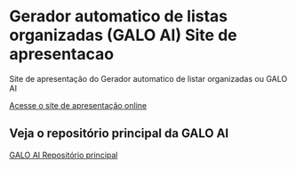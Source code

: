 # Gerador automatico de listas organizadas (GALO AI) Site de apresentacao
 Site de apresentação do Gerador automatico de listar organizadas ou GALO AI 

[Acesse o site de apresentação online](https://vitorsvnascimento.github.io/GALO-AI-Site-de-apresentacao/)

## Veja o repositório principal da GALO AI
[GALO AI Repositório principal](https://github.com/VitorSVNascimento/Gerador-automatico-de-listas-organizadas-para-trello)


